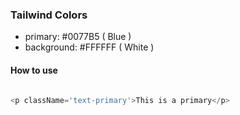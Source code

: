 ### Tailwind Colors

- primary: #0077B5 ( Blue )
- background: #FFFFFF ( White )


#### How to use

```javascript

<p className='text-primary'>This is a primary</p>

```